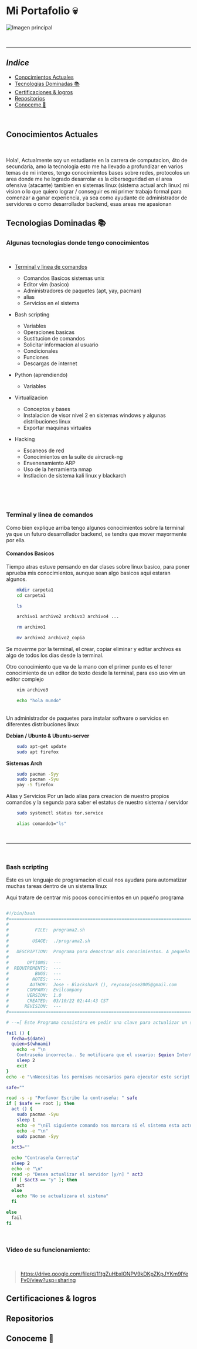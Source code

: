 # Mi Portafolio 💀

![Imagen principal](https://www.redeszone.net/app/uploads-redeszone.net/2017/06/BlackArch-Linux-junio-2017-800x388.png)

<br>

---

## _Indice_

- [Conocimientos Actuales](#conocimientos-actuales)
- [Tecnologias Dominadas 📚](#tecnologias-dominadas-📚)
- [Certificaciones & logros]()
- [Repositorios]()
- [Conoceme 👀]()

<br>

<!-- En esta parte iran cosas que he ido aprendiendo, tanto como de manera independiente como por cursos, tambien logros o trabajos que quisiera alcanzar -->
## Conocimientos Actuales
<br>

Hola!, Actualmente soy un estudiante en la carrera de computacion, 4to de secundaria, amo la tecnologia esto me ha llevado a profundizar en varios temas de mi interes, tengo conocimientos bases sobre redes, protocolos un area donde me he logrado desarrolar es la ciberseguridad en el area ofensiva (atacante) tambien en sistemas linux (sistema actual arch linux) mi vision o lo que quiero lograr / conseguir es mi primer trabajo formal para comenzar a ganar experiencia, ya sea como ayudante de administrador de servidores o como desarrollador backend, esas areas me apasionan


## Tecnologias Dominadas 📚
### Algunas tecnologias donde tengo conocimientos
<br>


- [Terminal y linea de comandos](#terminal-y-linea-de-comandos)
    - Comandos Basicos sistemas unix
    - Editor vim (basico)
    - Administradores de paquetes (apt, yay, pacman)
    - alias
    - Servicios en el sistema

- Bash scripting
    - Variables
    - Operaciones basicas
    - Sustitucion de comandos
    - Solicitar informacion al usuario
    - Condicionales
    - Funciones
    - Descargas de internet

- Python (aprendiendo)
    - Variables

- Virtualizacion
    - Conceptos y bases 
    - Instalacion de visor nivel 2 en sistemas windows y algunas distribuciones linux
    - Exportar maquinas virtuales
- Hacking 
    - Escaneos de red
    - Conocimientos en la suite de aircrack-ng
    - Envenenamiento ARP
    - Uso de la herramienta nmap
    - Instlacion de sistema kali linux y blackarch

<br>
<br>
<br>


### Terminal y linea de comandos
Como bien explique arriba tengo algunos conocimientos sobre la terminal ya que un futuro desarrollador backend, se tendra que mover mayormente por ella.

#### Comandos Basicos
Tiempo atras estuve pensando en dar clases sobre linux basico, para poner aprueba mis conocimientos, aunque sean algo basicos aqui estaran algunos.
```bash
    mkdir carpeta1
    cd carpeta1

    ls 

    archivo1 archivo2 archivo3 archivo4 ...

    rm archivo1

    mv archivo2 archivo2_copia
```

Se moverme por la terminal, el crear, copiar eliminar y editar archivos es algo de todos los dias desde la terminal.
<br>

Otro conocimiento que va de la mano con el primer punto es el tener conocimiento de un editor de texto desde la terminal, para eso uso vim un editor complejo

``` bash
    vim archivo3

    echo "hola mundo"

```

<br>
Un administrador de paquetes para instalar software o servicios en diferentes distribuciones linux


**Debian / Ubunto & Ubuntu-server** 


``` bash
    sudo apt-get update
    sudo apt firefox
```

**Sistemas Arch**

``` bash
    sudo pacman -Syy
    sudo pacman -Syu
    yay -S firefox
```

Alias y Servicios 
Por un lado alias para creacion de nuestro propios comandos y la segunda para saber el estatus de nuestro sistema / servidor


``` bash
    sudo systemctl status tor.service
```


``` bash
    alias comando1="ls"
```
<br>

---
<br>


### Bash scripting
Este es un lenguaje de programacion el cual nos ayudara para automatizar muchas tareas dentro de un sistema linux

Aqui tratare de centrar mis pocos conocimientos en un pqueño programa
``` bash

#!/bin/bash
#===============================================================================
#
#          FILE:  programa2.sh
# 
#         USAGE:  ./programa2.sh 
# 
#   DESCRIPTION:  Programa para demostrar mis conocimientos. A pequeña escala
# 
#       OPTIONS:  ---
#  REQUIREMENTS:  ---
#          BUGS:  ---
#         NOTES:  ---
#        AUTHOR:  Jose - Blackshark (), reynosojose2005@gmail.com
#       COMPANY:  Evilcompany
#       VERSION:  1.0
#       CREATED:  03/10/22 02:44:43 CST
#      REVISION:  ---
#===============================================================================

# --=[ Este Programa consistira en pedir una clave para actualizar un servidor y acceder a demas registros ]=--

fail () {
  fecha=$(date)
  quien=$(whoami)
    echo -e "\n
    Contraseña incorrecta.. Se notificara que el usuario: $quien Intento ingresar al sistema en la fecha: $fecha"
    sleep 2
    exit
}
echo -e "\nNecesitas los permisos necesarios para ejecutar este script "

safe=""

read -s -p "Porfavor Escribe la contraseña: " safe
if [ $safe == root ]; then
  act () {
    sudo pacman -Syu
    sleep 1
    echo -e "\nEl siguiente comando nos marcara si el sistema esta actualizado por completo"
    echo -e "\n"
    sudo pacman -Syy
  }
  act3=""

  echo "Contraseña Correcta"
  sleep 2
  echo -e "\n"
  read -p "Desea actualizar el servidor [y/n] " act3
  if [ $act3 == "y" ]; then
    act
  else
    echo "No se actualizara el sistema"
  fi  

else
  fail
fi

```

<br>

### Video de su funcionamiento:
<br>

> https://drive.google.com/file/d/11tgZuHbxlONPV9kDKpZKpJYKm9lYeFv0/view?usp=sharing


## Certificaciones & logros

## Repositorios

## Conoceme 👀
